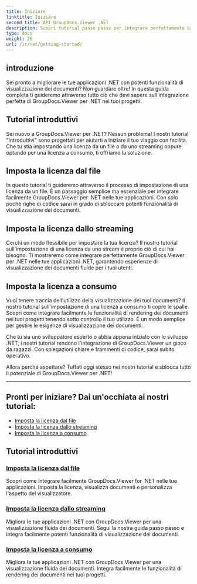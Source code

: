 ```yaml
---
title: Iniziare
linktitle: Iniziare
second_title: API GroupDocs.Viewer .NET
description: Scopri tutorial passo passo per integrare perfettamente GroupDocs.Viewer per .NET nelle tue applicazioni. Scopri come impostare le licenze e personalizzare l'aspetto del visualizzatore.
type: docs
weight: 26
url: /it/net/getting-started/
---
```


## introduzione

Sei pronto a migliorare le tue applicazioni .NET con potenti funzionalità di visualizzazione dei documenti? Non guardare oltre! In questa guida completa ti guideremo attraverso tutto ciò che devi sapere sull'integrazione perfetta di GroupDocs.Viewer per .NET nei tuoi progetti.

## Tutorial introduttivi

Sei nuovo a GroupDocs.Viewer per .NET? Nessun problema! I nostri tutorial "Introduttivi" sono progettati per aiutarti a iniziare il tuo viaggio con facilità. Che tu stia impostando una licenza da un file o da uno streaming oppure optando per una licenza a consumo, ti offriamo la soluzione.

## Imposta la licenza dal file

In questo tutorial ti guideremo attraverso il processo di impostazione di una licenza da un file. È un passaggio semplice ma essenziale per integrare facilmente GroupDocs.Viewer per .NET nelle tue applicazioni. Con solo poche righe di codice sarai in grado di sbloccare potenti funzionalità di visualizzazione dei documenti.

## Imposta la licenza dallo streaming

Cerchi un modo flessibile per impostare la tua licenza? Il nostro tutorial sull'impostazione di una licenza da uno stream è proprio ciò di cui hai bisogno. Ti mostreremo come integrare perfettamente GroupDocs.Viewer per .NET nelle tue applicazioni .NET, garantendo esperienze di visualizzazione dei documenti fluide per i tuoi utenti.

## Imposta la licenza a consumo

Vuoi tenere traccia dell'utilizzo della visualizzazione dei tuoi documenti? Il nostro tutorial sull'impostazione di una licenza a consumo ti copre le spalle. Scopri come integrare facilmente le funzionalità di rendering dei documenti nei tuoi progetti tenendo sotto controllo il tuo utilizzo. È un modo semplice per gestire le esigenze di visualizzazione dei documenti.

Che tu sia uno sviluppatore esperto o abbia appena iniziato con lo sviluppo .NET, i nostri tutorial rendono l'integrazione di GroupDocs.Viewer un gioco da ragazzi. Con spiegazioni chiare e frammenti di codice, sarai subito operativo.

Allora perché aspettare? Tuffati oggi stesso nei nostri tutorial e sblocca tutto il potenziale di GroupDocs.Viewer per .NET!

---

## Pronti per iniziare? Dai un'occhiata ai nostri tutorial:

- [Imposta la licenza dal file](./set-license-from-file/)
- [Imposta la licenza dallo streaming](./set-license-from-stream/)
- [Imposta la licenza a consumo](./set-metered-license/)

## Tutorial introduttivi
### [Imposta la licenza dal file](./set-license-from-file/)
Scopri come integrare facilmente GroupDocs.Viewer for .NET nelle tue applicazioni. Imposta la licenza, visualizza documenti e personalizza l'aspetto del visualizzatore.
### [Imposta la licenza dallo streaming](./set-license-from-stream/)
Migliora le tue applicazioni .NET con GroupDocs.Viewer per una visualizzazione fluida dei documenti. Segui la nostra guida passo passo e integra facilmente potenti funzionalità di visualizzazione dei documenti.
### [Imposta la licenza a consumo](./set-metered-license/)
Migliora le tue applicazioni .NET con GroupDocs.Viewer per una visualizzazione fluida dei documenti. Integra facilmente le funzionalità di rendering dei documenti nei tuoi progetti.